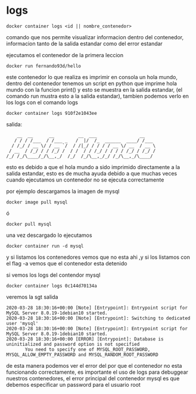 # logs

```
docker container logs <id || nombre_contenedor>
```

comando que nos permite visualizar informacion dentro del contenedor, informacion tanto de la salida estandar como del error estandar

ejecutamos el contenedor de la primera leccion

```
docker run fernando93d/hello
```

este contenedor lo que realiza es imprimir en consola un hola mundo, dentro del contenedor tenemos un script en python que imprime hola mundo con la funcion print() y esto se muestra en la salida estandar, (el comando run mustra esto a la salida estandar), tambien podemos verlo en los logs con el comando logs

```
docker container logs 910f2e1043ee
```

salida:

```
    __  __      __         __  ___                __
   / / / /___  / /___ _   /  |/  /_  ______  ____/ /___
  / /_/ / __ \/ / __ `/  / /|_/ / / / / __ \/ __  / __ \
 / __  / /_/ / / /_/ /  / /  / / /_/ / / / / /_/ / /_/ /
/_/ /_/\____/_/\__,_/  /_/  /_/\__,_/_/ /_/\__,_/\____/
```

esto es debido a que el hola mundo a sido imprimido directamente a la salida estandar, esto es de mucha ayuda debido a que muchas veces cuando ejecutamos un contenedor no se ejecuta correctamente

por ejemplo descargamos la imagen de mysql

```
docker image pull mysql
```

ó

```
docker pull mysql
```

una vez descargado lo ejecutamos

```
docker container run -d mysql
```

y si listamos los contenedores vemos que no esta ahi ,y si los listamos con el flag -a vemos que el contenedor esta detenido

si vemos los logs del contendor mysql

```
docker container logs 0c144d70134a
```

veremos la sgt salida

```
2020-03-28 18:30:16+00:00 [Note] [Entrypoint]: Entrypoint script for MySQL Server 8.0.19-1debian10 started.
2020-03-28 18:30:16+00:00 [Note] [Entrypoint]: Switching to dedicated user 'mysql'
2020-03-28 18:30:16+00:00 [Note] [Entrypoint]: Entrypoint script for MySQL Server 8.0.19-1debian10 started.
2020-03-28 18:30:16+00:00 [ERROR] [Entrypoint]: Database is uninitialized and password option is not specified
       You need to specify one of MYSQL_ROOT_PASSWORD, MYSQL_ALLOW_EMPTY_PASSWORD and MYSQL_RANDOM_ROOT_PASSWORD
```

de esta manera podemos ver el error del por que el contenedor no esta funcionando correctamente, es importante el uso de logs para debuggear nuestros contenedores, el error principal del contenedor mysql es que debemos especificar un password para el usuario root
